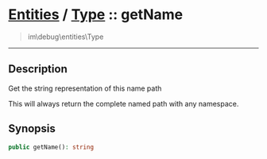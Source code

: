 # [Entities](entities.md) / [Type](entities-Type.md) :: getName
 > im\debug\entities\Type
____

## Description
Get the string representation of this name path

This will always return the complete named path
with any namespace.

## Synopsis
```php
public getName(): string
```
